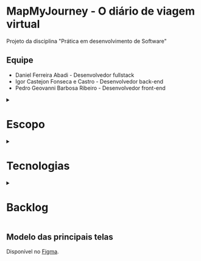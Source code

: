 # MapMyJourney - O diário de viagem virtual
Projeto da disciplina "Prática em desenvolvimento de Software"

## Equipe
- Daniel Ferreira Abadi - Desenvolvedor fullstack
- Igor Castejon Fonseca e Castro - Desenvolvedor back-end
- Pedro Geovanni Barbosa Ribeiro - Desenvolvedor front-end

<details>
  <summary>
    <h1>Escopo</h1>
  </summary>

O MapMyJourney será um sistema de mapeamento que tem como objetivo ajudar os usuários a registrar suas jornadas de viagem pelo mundo, criando um diário de viagem virtual. Ele será uma ótima opção para aqueles que gostam de viajar e querem manter um registro de seus lugares favoritos de uma forma não convencional. Com o sistema, os usuários poderão adicionar marcadores em um mapa-múndi para indicar os lugares que já visitaram ou desejam visitar. Cada marcador poderá ser personalizado com um título, descrição, fotos e datas, permitindo que os usuários compartilhem suas experiências de viagem com amigos e familiares.

</details>

<details>
  <summary>
    <h1>Tecnologias</h1>
  </summary>
Para o desenvolvimento do front-end serão utilizadas as tecnologias HTML, CSS e Javascript com as bibliotecas React e Leaflet.js. Para o desenvolvimento do back-end será utilizado Node.js com Typescript. Como banco de dados, no desenvolvimento será utilizado um banco de dados relacional SQL (a princípio SQLite).
</details>

<details>
  <summary>
    <h1>Backlog</h1>
  </summary>
 <h2>Do produto</h2>
 
1. Como usuário do sistema MapMyJourney, gostaria de ter a capacidade de adicionar marcadores em qualquer lugar do mapa-múndi para marcar meus lugares visitados ou que pretendo visitar, de modo que eu possa acessá-los facilmente e lembrar minhas experiências ou me planejar.
2. Como usuário do sistema MapMyJourney, gostaria de salvar e armazenar meus marcadores em uma conta pessoal, de modo que eu possa acessá-los de qualquer dispositivo e não perca minhas informações caso eu troque de dispositivo.
3. Como usuário do sistema MapMyJourney, gostaria de ter a capacidade de personalizar cada marcador com informações detalhadas, incluindo título, descrição, fotos e datas, para que eu possa visualizar e lembrar dos detalhes e contexto de cada marcador no mapa.
4. Como usuário do sistema MapMyJourney, gostaria de ter a capacidade de visualizar todos os meus marcadores em uma única lista, ordenados por data e podendo localizá-los no mapa, para que eu possa ter uma visão geral de todos os marcadores e gerenciá-los de uma forma centralizada.
5. Como usuário do sistema MapMyJourney, gostaria de poder editar meu perfil, conseguindo modificar meus dados cadastrais, além de poder adicionar uma biografia ao meu perfil para que outras pessoas possam me conhecer melhor.
6. Como usuário do sistema MapMyJourney, gostaria de poder adicionar outros perfis como amigos, para que possa ver seus marcadores e compartilhar experiências de viagem, por meio de um sistema de conversa.
7. Como usuário do sistema MapMyJourney, gostaria de poder criar grupos ou comunidades dentro do sistema, para que possa compartilhar informações e dicas de viagem com pessoas que tenham interesses em comum.
8. Como usuário do sistema MapMyJourney, gostaria de ter acesso a conteúdos relacionados a viagens, como blogs, guias de viagem, vídeos e fotos, para que possa me inspirar e planejar melhor minhas viagens.

9. Como usuário do sistema MapMyJourney, gostaria de poder compartilhar meus marcadores em outras plataformas de mídia social, como Instagram ou Facebook, para que possa compartilhar minhas experiências com meus amigos e seguidores.
10. Como usuário do sistema MapMyJourney, gostaria de receber recomendações sobre locais próximos que planejo visitar.
11. Como usuário do sistema MapMyJourney, gostaria de receber sugestões de possíveis lugares a se visitar com base no meu perfil.
12. Como usuário do sistema MapMyJourney, gostaria de salvar o estado do meu mapa em um PDF, podendo escolher a escala para poder imprimir ou compartilhar em outros canais.
13. Como usuário do sistema MapMyJourney,gostaria de poder pesquisar por locais no mapa, para que possa encontrar rapidamente lugares de interesse ou descobrir novos destinos.
14. Como usuário do sistema MapMyJourney, gostaria de ter a opção de ocultar alguns dos meus marcadores ou torná-los privados, para que possa controlar quais informações compartilho com outras pessoas.
15. Como usuário do sistema MapMyJourney, gostaria de poder configurar a densidade dos marcadores no mapa, para que possa ajustar a quantidade de informações exibidas de acordo com minhas preferências.
16. Como usuário do sistema MapMyJourney, gostaria de poder escolher diferentes estilos de mapa, como mapa de estradas, mapa de satélite ou mapa de terreno, para que possa ver o mapa de diferentes perspectivas.
17. Como usuário do sistema MapMyJourney, gostaria de poder adicionar vídeos em um marcador, para que possa registrar minha experiência de maneira mais abrangente.

<h2>Da sprint 2</h2>

Tarefas técnicas:

- Configurar o banco de dados para o sistema [Igor]
- Configurar o projeto back-end com Typescript, configurando o ambiente de desenvolvimento, instalando dependências, configurando um linter para garantir a consistência do código, configurando um formatador para manter um estilo consistente no código e configurando o framework de testes [Igor]
- Configurar o projeto front-end com React, configurando o ambiente de desenvolvimento e instalando as dependências necessárias [Daniel e Pedro]
- Definir as entidades do sistema, identificando as principais entidades e seus atributos, e como elas se relacionam entre si [Daniel, Igor e Pedro]
- Definir o esquema do banco de dados do sistema, mapeando as entidades definidas anteriormente em tabelas quando apropriado [Daniel, Igor e Pedro]
- Configurar o pipeline de CI/CD com Github Actions [Igor]

História 1: Como usuário do sistema MapMyJourney, gostaria de ter a capacidade de adicionar marcadores em qualquer lugar do mapa-múndi para marcar meus lugares visitados ou que pretendo visitar, de modo que eu possa acessá-los facilmente e lembrar minhas experiências ou me planejar.
	
  -	Criar a lógica de adição de marcador para usuário específico no back-end, armazenando informações do marcador no banco de dados associado ao usuário [Daniel]
  -	Implementar a funcionalidade de "colocar marcador" na interface do usuário, permitindo que os usuários coloquem um marcador em uma nova localização no mapa [Daniel]
  -	Implementar a lógica de obtenção dos marcadores do usuário no back-end [Daniel]
  -	Criar interface de adição de marcador no mapa [Daniel]
  -	Criar interface de visualização do mapa-múndi com os marcadores do usuário [Daniel]
  
 História 2: Como usuário do sistema MapMyJourney, gostaria de salvar e armazenar meus marcadores em uma conta pessoal, de modo que eu possa acessá-los de qualquer dispositivo e não perca minhas informações caso eu troque de dispositivo.
 
 -	Implementar a lógica de cadastro do usuário no back-end e armazenamento do usuário no banco de dados [Igor]
 -	Criar lógica de validação do login do usuário e criação de sessão do usuário no back-end [Igor]
 -	Criar lógica de logout e encerramento de sessão do usuário no back-end [Igor]
 -	Criar lógica de autorização por sessão de usuário no back-end [Igor]
 -	Criar interface do usuário para a tela de login com e-mail e senha [Pedro]
 -	Criar interface do usuário para a tela de cadastro, incluindo campos para nome, endereço de e-mail e senha [Pedro]
 -	Implementar lógica de login e logout no front-end [Daniel e Pedro]

História 3: Como usuário do sistema MapMyJourney, gostaria de ter a capacidade de personalizar cada marcador com informações detalhadas, incluindo título, descrição, fotos e datas, para que eu possa visualizar e lembrar dos detalhes e contexto de cada marcador no mapa.

 -	Criar lógica da edição de um marcador de um usuário específico no back-end [Daniel]
 -	Criar lógica de upload de fotos no back-end [Igor]
 -	Criar lógica de upload de fotos no front-end [Daniel e Pedro]
 -	Criar interface para a visualização dos detalhes de um determinado marcador [Daniel]
 
 História 4: Como usuário do sistema MapMyJourney, gostaria de ter a capacidade de visualizar todos os meus marcadores em uma única lista, ordenados por data e podendo localizá-los no mapa, para que eu possa ter uma visão geral de todos os marcadores e gerenciá-los de uma forma centralizada.
 
 -	Criar a opção de lista de marcadores que possa ser acessada através da interface do usuário [Pedro]
 -	Criar a interface de usuário da lista de marcadores [Pedro]
 -	Implementar a capacidade de filtrar marcadores por diferentes critérios, como data ou tipo, para ajudar o usuário a encontrar facilmente um marcador específico [Pedro]
 -	Criar a lógica de obtenção dos marcadores do usuário, de forma adequada à listagem, no back-end [Daniel]
 -	Integrar a lista de marcadores com o mapa-múndi, permitindo que o usuário visualize cada marcador no mapa [Daniel]
 
 História 5: Como usuário do sistema MapMyJourney, eu gostaria de poder editar meu perfil, conseguindo modificar meus dados cadastrais, além de poder adicionar uma biografia ao meu perfil para que outras pessoas possam me conhecer melhor.
 
 -	Criar a lógica de atualização de dados do usuário no back-end, permitindo que o usuário modifique suas informações pessoais [Igor]
 -	Implementar a lógica de validação dos dados atualizados no back-end e front-end [Pedro e Igor]
 -	Criar a interface de visualização de perfil do usuário [Pedro]
 -	Criar a interface de edição de perfil, permitindo que o usuário atualize suas informações pessoais e adicione uma biografia ao seu perfil [Pedro]

</details>

## Modelo das principais telas

Disponível no [Figma](https://www.figma.com/proto/bbIqawSkLUC54X5gcEUYGv/MapMyJourney).

